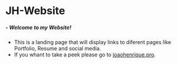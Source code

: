 # JH-Website
##### - Welcome to my Website!
+ This is a landing page that will display links to diferent pages like Portfolio, Resume and social media.
+ If you whant to take a peek please go to [joaohenrique.pro](https://joaohenrique.pro).
